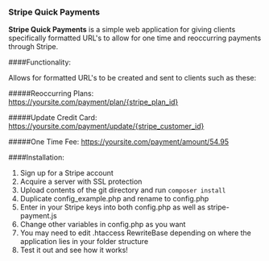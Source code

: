 ### Stripe Quick Payments

**Stripe Quick Payments** is a simple web application for giving clients specifically formatted URL's to allow for one time and reoccurring payments through Stripe.

####Functionality:

Allows for formatted URL's to be created and sent to clients such as these:

#####Reoccurring Plans: 
https://yoursite.com/payment/plan/{stripe_plan_id}

#####Update Credit Card:
https://yoursite.com/payment/update/{stripe_customer_id}

#####One Time Fee:
https://yoursite.com/payment/amount/54.95


####Installation:

1. Sign up for a Stripe account
2. Acquire a server with SSL protection
3. Upload contents of the git directory and run `composer install`
4. Duplicate config_example.php and rename to config.php
5. Enter in your Stripe keys into both config.php as well as stripe-payment.js
6. Change other variables in config.php as you want
7. You may need to edit .htaccess RewriteBase depending on where the application lies in your folder structure
8. Test it out and see how it works!